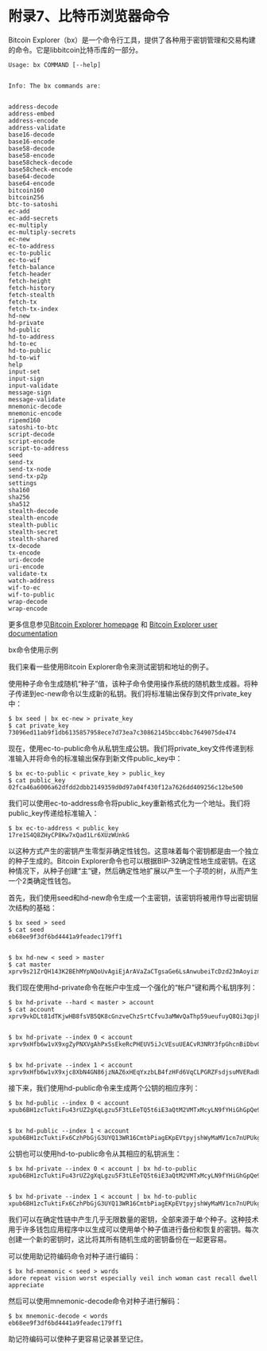 # 附录7、比特币浏览器命令

Bitcoin Explorer（bx）是一个命令行工具，提供了各种用于密钥管理和交易构建的命令。它是libbitcoin比特币库的一部分。

```
Usage: bx COMMAND [--help]


Info: The bx commands are:


address-decode
address-embed
address-encode
address-validate
base16-decode
base16-encode
base58-decode
base58-encode
base58check-decode
base58check-encode
base64-decode
base64-encode
bitcoin160
bitcoin256
btc-to-satoshi
ec-add
ec-add-secrets
ec-multiply
ec-multiply-secrets
ec-new
ec-to-address
ec-to-public
ec-to-wif
fetch-balance
fetch-header
fetch-height
fetch-history
fetch-stealth
fetch-tx
fetch-tx-index
hd-new
hd-private
hd-public
hd-to-address
hd-to-ec
hd-to-public
hd-to-wif
help
input-set
input-sign
input-validate
message-sign
message-validate
mnemonic-decode
mnemonic-encode
ripemd160
satoshi-to-btc
script-decode
script-encode
script-to-address
seed
send-tx
send-tx-node
send-tx-p2p
settings
sha160
sha256
sha512
stealth-decode
stealth-encode
stealth-public
stealth-secret
stealth-shared
tx-decode
tx-encode
uri-decode
uri-encode
validate-tx
watch-address
wif-to-ec
wif-to-public
wrap-decode
wrap-encode

```

更多信息参见[Bitcoin Explorer homepage](#) 和 [Bitcoin Explorer user documentation](#)

bx命令使用示例

我们来看一些使用Bitcoin Explorer命令来测试密钥和地址的例子。

使用种子命令生成随机“种子”值，该种子命令使用操作系统的随机数生成器。将种子传递到ec-new命令以生成新的私钥。我们将标准输出保存到文件private_key中：

```
$ bx seed | bx ec-new > private_key
$ cat private_key
73096ed11ab9f1db6135857958ece7d73ea7c30862145bcc4bbc7649075de474

```

现在，使用ec-to-public命令从私钥生成公钥。我们将private_key文件传递到标准输入并将命令的标准输出保存到新文件public_key中：

```
$ bx ec-to-public < private_key > public_key
$ cat public_key
02fca46a6006a62dfdd2dbb2149359d0d97a04f430f12a7626dd409256c12be500

```

我们可以使用ec-to-address命令将public_key重新格式化为一个地址。我们将public_key传递给标准输入：

```
$ bx ec-to-address < public_key
17re1S4Q8ZHyCP8Kw7xQad1Lr6XUzWUnkG

```

以这种方式产生的密钥产生零型非确定性钱包。这意味着每个密钥都是由一个独立的种子生成的。Bitcoin Explorer命令也可以根据BIP-32确定性地生成密钥。在这种情况下，从种子创建“主”键，然后确定性地扩展以产生一个子项的树，从而产生一个2类确定性钱包。

首先，我们使用seed和hd-new命令生成一个主密钥，该密钥将被用作导出密钥层次结构的基础：

```
$ bx seed > seed
$ cat seed
eb68ee9f3df6bd4441a9feadec179ff1


$ bx hd-new < seed > master
$ cat master
xprv9s21ZrQH143K2BEhMYpNQoUvAgiEjArAVaZaCTgsaGe6LsAnwubeiTcDzd23mAoyizm9cApe51gNfLMkBqkYoWWMCRwzfuJk8RwF1SVEpAQ

```

我们现在使用hd-private命令在帐户中生成一个强化的“帐户”键和两个私钥序列：

```
$ bx hd-private --hard < master > account
$ cat account
xprv9vkDLt81dTKjwHB8fsVB5QK8cGnzveChzSrtCfvu3aMWvQaThp59ueufuyQ8Qi3qpjk4aKsbmbfxwcgS8PYbgoR2NWHeLyvg4DhoEE68A1n


$ bx hd-private --index 0 < account
xprv9xHfb6w1vX9xgZyPNXVgAhPxSsEkeRcPHEUV5iJcVEsuUEACvR3NRY3fpGhcnBiDbvG4LgndirDsia1e9F3DWPkX7Tp1V1u97HKG1FJwUpU


$ bx hd-private --index 1 < account
xprv9xHfb6w1vX9xjc8XbN4GN86jzNAZ6xHEqYxzbLB4fzHFd6VqCLPGRZFsdjsuMVERadbgDbziCRJru9n6tzEWrASVpEdrZrFidt1RDfn4yA3

```

接下来，我们使用hd-public命令来生成两个公钥的相应序列：

```
$ bx hd-public --index 0 < account
xpub6BH1zcTuktiFu43rUZ2gXqLgzu5F3tLEeTQ5t6iE3aQtM2VMTxMcyLN9fYHiGhGpQe9QQYmqL2eYPFJ3vezHz5wzaSW4FiGrseNDR4LKqTy


$ bx hd-public --index 1 < account
xpub6BH1zcTuktiFx6CzhPbGjG3UYQ13WR16CmtbPiagEKpEVtpyjshWyMaMV1cn7nUPUkgQHPVXJVqsrA8xWbGQDhohEcDFTEYMvYzwRD7Juf8

```

公钥也可以使用hd-to-public命令从其相应的私钥派生：

```
$ bx hd-private --index 0 < account | bx hd-to-public
xpub6BH1zcTuktiFu43rUZ2gXqLgzu5F3tLEeTQ5t6iE3aQtM2VMTxMcyLN9fYHiGhGpQe9QQYmqL2eYPFJ3vezHz5wzaSW4FiGrseNDR4LKqTy


$ bx hd-private --index 1 < account | bx hd-to-public
xpub6BH1zcTuktiFx6CzhPbGjG3UYQ13WR16CmtbPiagEKpEVtpyjshWyMaMV1cn7nUPUkgQHPVXJVqsrA8xWbGQDhohEcDFTEYMvYzwRD7Juf8

```

我们可以在确定性链中产生几乎无限数量的密钥，全部来源于单个种子。这种技术用于许多钱包应用程序中以生成可以使用单个种子值进行备份和恢复的密钥。每次创建一个新的密钥时，这比将其所有随机生成的密钥备份在一起更容易。

可以使用助记符编码命令对种子进行编码：

```
$ bx hd-mnemonic < seed > words
adore repeat vision worst especially veil inch woman cast recall dwell appreciate

```

然后可以使用mnemonic-decode命令对种子进行解码：

```
$ bx mnemonic-decode < words
eb68ee9f3df6bd4441a9feadec179ff1

```

助记符编码可以使种子更容易记录甚至记住。